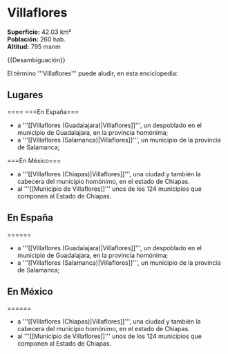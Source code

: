 # Villaflores

**Superficie:** 42.03 km²  
**Población:** 260 hab.  
**Altitud:** 795 msnm  

{{Desambiguación}}

El término '''Villaflores''' puede aludir, en esta enciclopedia:

## Lugares

====
===En España===
* a '''[[Villaflores (Guadalajara)|Villaflores]]''', un despoblado en el municipio de Guadalajara, en la provincia homónima;
* a '''[[Villaflores (Salamanca)|Villaflores]]''', un municipio de la provincia de Salamanca;

===En México===
* a '''[[Villaflores (Chiapas)|Villaflores]]''', una ciudad y también la cabecera del municipio homónimo, en el estado de Chiapas.
* al '''[[Municipio de Villaflores]]''' unos de los 124 municipios que componen al Estado de Chiapas.

## En España

======
* a '''[[Villaflores (Guadalajara)|Villaflores]]''', un despoblado en el municipio de Guadalajara, en la provincia homónima;
* a '''[[Villaflores (Salamanca)|Villaflores]]''', un municipio de la provincia de Salamanca;

## En México

======
* a '''[[Villaflores (Chiapas)|Villaflores]]''', una ciudad y también la cabecera del municipio homónimo, en el estado de Chiapas.
* al '''[[Municipio de Villaflores]]''' unos de los 124 municipios que componen al Estado de Chiapas.